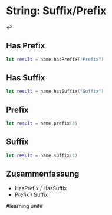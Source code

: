 # String: Suffix/Prefix
↩️

## Has Prefix

```swift
let result = name.hasPrefix("Prefix")
```

## Has Suffix

```swift
let result = name.hasSuffix("Suffix")
```

## Prefix

```swift
let result = name.prefix(3)
```


## Suffix

```swift
let result = name.suffix(3)
```

## Zusammenfassung
- HasPrefix / HasSuffix
- Prefix / Suffix


#learning unit#
